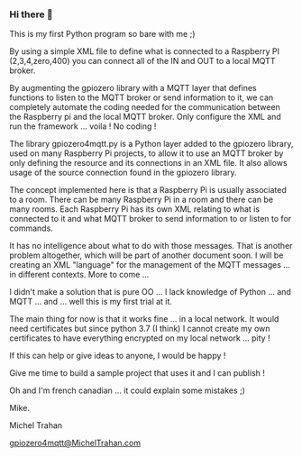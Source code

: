 ### Hi there 👋

This is my first Python program so bare with me ;)

By using a simple XML file to define what is connected to a Raspberry PI (2,3,4,zero,400) you can connect all of the IN and OUT to a local MQTT broker.

By augmenting the gpiozero library with a MQTT layer that defines functions to listen to the MQTT broker or send information to it, we can completely automate the coding needed for the communication between the Raspberry pi and the local MQTT broker. Only configure the XML and run the framework … voila ! No coding !

The library gpiozero4mqtt.py is a Python layer added to the gpiozero library, used on many Raspberry Pi projects, to allow it to use an MQTT broker by only defining the resource and its connections in an XML file. It also allows usage of the source connection found in the gpiozero library.

The concept implemented here is that a Raspberry Pi is usually associated to a room. There can be many Raspberry Pi in a room and there can be many rooms. Each Raspberry Pi has its own XML relating to what is connected to it and what MQTT broker to send information to or listen to for commands.

It has no intelligence about what to do with those messages. That is another problem altogether, which will be part of another document soon. I will be creating an XML "language" for the management of the MQTT messages ... in different contexts. More to come ...

I didn't make a solution that is pure OO ... I lack knowledge of Python ... and MQTT ... and ... well this is my first trial at it.

The main thing for now is that it works fine ... in a local network. It would need certificates but since python 3.7 (I think) I cannot create my own certificates to have everything encrypted on my local network ... pity !

If this can help or give ideas to anyone, I would be happy !

Give me time to build a sample project that uses it and I can publish !

Oh and I'm french canadian ... it could explain some mistakes ;)

Mike.

Michel Trahan

gpiozero4mqtt@MichelTrahan.com
